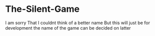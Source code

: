 # The-Silent-Game
I am sorry That I couldnt think of a better name But this will just be for development the name of the game can be decided on latter

